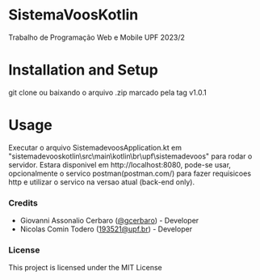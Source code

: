 # SistemaVoosKotlin
Trabalho de Programação Web e Mobile UPF 2023/2

# Installation and Setup
git clone ou baixando o arquivo .zip marcado pela tag v1.0.1

# Usage
Executar o arquivo SistemadevoosApplication.kt em "sistemadevooskotlin\src\main\kotlin\br\upf\sistemadevoos" para
rodar o servidor. Estara disponivel em http://localhost:8080, pode-se usar, opcionalmente o servico postman(postman.com/) para
fazer requisicoes http e utilizar o servico na versao atual (back-end only).

### Credits

- Giovanni Assonalio Cerbaro ([@gcerbaro](https://github.com/gcerbaro)) - Developer
- Nicolas Comin Todero (193521@upf.br) - Developer

### License
This project is licensed under the MIT License
     